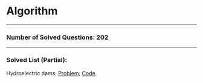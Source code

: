 # Algorithm

<hr>

### Number of Solved Questions: 202

<hr>

### Solved List (Partial):
Hydroelectric dams: [Problem](http://www.spoj.com/problems/HYDRO/);      [Code](https://github.com/yular/CCplusplus-Project/blob/master/SPOJ/spoj_26651_HYDRO.cpp).

